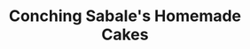 ---
title: "Conching Sabale's Homemade Cakes"
url: /imus/conching-sabales-homemade-cakes/
shop: Konditorei
---